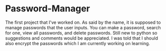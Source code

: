 # Password-Manager
The first project that I've worked on. As said by the name, it is supposed to manage passwords that the user inputs. You can make a password, search for one, view all passwords, and delete passwords. Still new to python so suggestions and comments would be appreciated. I was told that I should also encrypt the passwords which I am currently working on learning.
